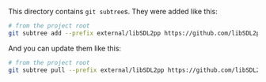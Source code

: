 This directory contains `git subtree`s. They were added like this:

```sh
# from the project root
git subtree add --prefix external/libSDL2pp https://github.com/libSDL2pp/libSDL2pp.git master --squash
```

And you can update them like this:

```sh
# from the project root
git subtree pull --prefix external/libSDL2pp https://github.com/libSDL2pp/libSDL2pp.git master --squash
```
